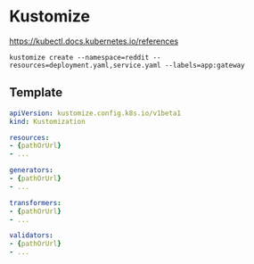 # Kustomize

https://kubectl.docs.kubernetes.io/references

```shell
kustomize create --namespace=reddit --resources=deployment.yaml,service.yaml --labels=app:gateway
```

## Template

```yaml
apiVersion: kustomize.config.k8s.io/v1beta1
kind: Kustomization

resources:
- {pathOrUrl}
- ...

generators:
- {pathOrUrl}
- ...

transformers:
- {pathOrUrl}
- ...

validators:
- {pathOrUrl}
- ...
```
